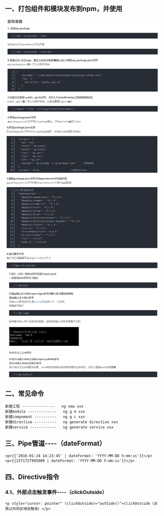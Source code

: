 ## 一、打包组件和模块发布到npm，并使用
   ![](https://github.com/xueyeqing/zyzhang-demo/blob/master/src/assets/one.png)
   ![](https://github.com/xueyeqing/zyzhang-demo/blob/master/src/assets/two.png)
   ![](https://github.com/xueyeqing/zyzhang-demo/blob/master/src/assets/three.png)

## 二、常见命令
    新建工程 ---------------   ng new xxx
    新建module -------------   ng g m xxx
    新建compoment ----------   ng g c xxx
    新建directive ----------   ng generate directive xxx
    新建service ------------   ng generate service xxx

## 三、Pipe管道----（dateFormat）
    <p>{{'2016-01-24 14:23:45' | dateFormat: 'YYYY-MM-DD h:mm:ss'}}</p>
    <p>{{1571727995000 | dateFormat: 'YYYY-MM-DD h:mm:ss'}}</p>

## 四、Directive指令

   ### 4.1、外部点击触发事件----（clickOutside）
    <p style="cursor: pointer" (clickOutside)="outSide()">clickOutside（点我以外的区域会触发）</p>
   


